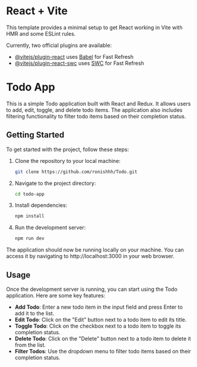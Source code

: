 # React + Vite

This template provides a minimal setup to get React working in Vite with HMR and some ESLint rules.

Currently, two official plugins are available:

- [@vitejs/plugin-react](https://github.com/vitejs/vite-plugin-react/blob/main/packages/plugin-react/README.md) uses [Babel](https://babeljs.io/) for Fast Refresh
- [@vitejs/plugin-react-swc](https://github.com/vitejs/vite-plugin-react-swc) uses [SWC](https://swc.rs/) for Fast Refresh

# Todo App

This is a simple Todo application built with React and Redux. It allows users to add, edit, toggle, and delete todo items. The application also includes filtering functionality to filter todo items based on their completion status.

## Getting Started

To get started with the project, follow these steps:

1. Clone the repository to your local machine:

   ```bash
   git clone https://github.com/ronishhh/Todo.git
   ```

2. Navigate to the project directory:

   ```bash
   cd todo-app
   ```

3. Install dependencies:
   ```bash
   npm install
   ```
4. Run the development server:

   ```bash
   npm run dev
   ```

The application should now be running locally on your machine. You can access it by navigating to http://localhost:3000 in your web browser.

## Usage

Once the development server is running, you can start using the Todo application. Here are some key features:

- **Add Todo**: Enter a new todo item in the input field and press Enter to add it to the list.
- **Edit Todo**: Click on the "Edit" button next to a todo item to edit its title.
- **Toggle Todo**: Click on the checkbox next to a todo item to toggle its completion status.
- **Delete Todo**: Click on the "Delete" button next to a todo item to delete it from the list.
- **Filter Todos**: Use the dropdown menu to filter todo items based on their completion status.
